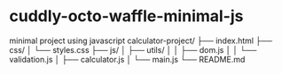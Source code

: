 # cuddly-octo-waffle-minimal-js
minimal project using javascript 
calculator-project/
├── index.html
├── css/
│   └── styles.css
├── js/
│   ├── utils/
│   │   ├── dom.js
│   │   └── validation.js
│   ├── calculator.js
│   └── main.js
└── README.md